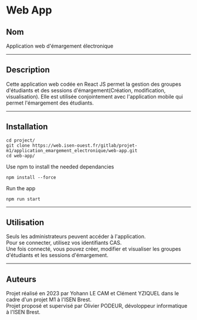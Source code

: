 # Web App

## Nom
Application web d'émargement électronique
***
## Description
Cette application web codée en React JS permet la gestion des groupes d'étudiants et des sessions d'émargement(Création, modification, visualisation). Elle est utilisée conjointement avec l'application mobile qui permet l'émargement des étudiants.
***

## Installation
```
cd project/
git clone https://web.isen-ouest.fr/gitlab/projet-m1/application_emargement_electronique/web-app.git
cd web-app/
``` 
Use npm to install the needed dependancies
```
npm install --force
```
Run the app
```
npm run start
```
***

## Utilisation
Seuls les administrateurs peuvent accéder à l'application. <br>
Pour se connecter, utilisez vos identifiants CAS. <br>
Une fois connecté, vous pouvez créer, modifier et visualiser les groupes d'étudiants et les sessions d'émargement. <br>
***
## Auteurs
Projet réalisé en 2023 par Yohann LE CAM et Clément YZIQUEL dans le cadre d'un projet M1 à l'ISEN Brest. <br>
Projet proposé et supervisé par Olivier PODEUR, dévoloppeur informatique à l'ISEN Brest.

